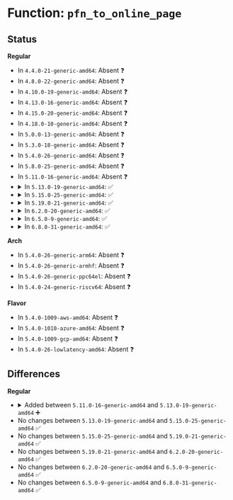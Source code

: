 # Function: <code>pfn_to_online_page</code>

## Status
<b>Regular</b>
<ul>
<li>
In <code>4.4.0-21-generic-amd64</code>: Absent ❓
</li>
<li>
In <code>4.8.0-22-generic-amd64</code>: Absent ❓
</li>
<li>
In <code>4.10.0-19-generic-amd64</code>: Absent ❓
</li>
<li>
In <code>4.13.0-16-generic-amd64</code>: Absent ❓
</li>
<li>
In <code>4.15.0-20-generic-amd64</code>: Absent ❓
</li>
<li>
In <code>4.18.0-10-generic-amd64</code>: Absent ❓
</li>
<li>
In <code>5.0.0-13-generic-amd64</code>: Absent ❓
</li>
<li>
In <code>5.3.0-18-generic-amd64</code>: Absent ❓
</li>
<li>
In <code>5.4.0-26-generic-amd64</code>: Absent ❓
</li>
<li>
In <code>5.8.0-25-generic-amd64</code>: Absent ❓
</li>
<li>
In <code>5.11.0-16-generic-amd64</code>: Absent ❓
</li>
<li>
<details>
<summary>In <code>5.13.0-19-generic-amd64</code>: ✅</summary>

```c
struct page * pfn_to_online_page(long unsigned int pfn)
```

```json
{
  "name": "pfn_to_online_page",
  "collision_type": "Unique Global",
  "inline_type": "No",
  "funcs": [
    {
      "addr": 18446744071581754256,
      "name": "pfn_to_online_page",
      "external": true,
      "loc": "mm/memory_hotplug.c:307",
      "file": "mm/memory_hotplug.c",
      "inline": "seen, unknown",
      "caller_inline": [],
      "caller_func": [
        "kernel/power/snapshot.c:saveable_page",
        "mm/vmstat.c:pagetypeinfo_showblockcount_print",
        "mm/compaction.c:__reset_isolation_pfn",
        "mm/compaction.c:__reset_isolation_pfn",
        "mm/compaction.c:__reset_isolation_pfn",
        "mm/page_alloc.c:alloc_contig_pages",
        "mm/page_alloc.c:__pageblock_pfn_to_page",
        "mm/memory_hotplug.c:try_offline_memory_block",
        "mm/memory_hotplug.c:shrink_zone_span",
        "mm/memory_hotplug.c:shrink_zone_span",
        "mm/memory-failure.c:soft_offline_page",
        "mm/memory-failure.c:soft_offline_page",
        "mm/memory-failure.c:memory_failure",
        "mm/page_isolation.c:test_pages_isolated",
        "mm/page_isolation.c:test_pages_isolated",
        "mm/page_isolation.c:undo_isolate_page_range",
        "mm/page_isolation.c:start_isolate_page_range",
        "mm/page_isolation.c:start_isolate_page_range",
        "mm/page_idle.c:page_idle_get_page",
        "fs/proc/page.c:kpagecgroup_read",
        "fs/proc/page.c:kpageflags_read",
        "fs/proc/page.c:kpagecount_read"
      ]
    }
  ],
  "symbols": [
    {
      "addr": 18446744071581754256,
      "name": "pfn_to_online_page",
      "section": ".text",
      "bind": "STB_GLOBAL",
      "size": 229
    }
  ]
}
```
</details>
</li>
<li>
<details>
<summary>In <code>5.15.0-25-generic-amd64</code>: ✅</summary>

```c
struct page * pfn_to_online_page(long unsigned int pfn)
```

```json
{
  "name": "pfn_to_online_page",
  "collision_type": "Unique Global",
  "inline_type": "No",
  "funcs": [
    {
      "addr": 18446744071582035584,
      "name": "pfn_to_online_page",
      "external": true,
      "loc": "mm/memory_hotplug.c:256",
      "file": "mm/memory_hotplug.c",
      "inline": "seen, unknown",
      "caller_inline": [],
      "caller_func": [
        "mm/vmstat.c:pagetypeinfo_showblockcount_print",
        "mm/compaction.c:__reset_isolation_pfn",
        "mm/compaction.c:__reset_isolation_pfn",
        "mm/compaction.c:__reset_isolation_pfn",
        "mm/page_alloc.c:alloc_contig_pages",
        "mm/page_alloc.c:__pageblock_pfn_to_page",
        "mm/memory_hotplug.c:try_offline_memory_block",
        "mm/memory_hotplug.c:zone_for_pfn_range",
        "mm/memory_hotplug.c:remove_pfn_range_from_zone",
        "mm/memory_hotplug.c:remove_pfn_range_from_zone",
        "mm/memory-failure.c:soft_offline_page",
        "mm/memory-failure.c:soft_offline_page",
        "mm/memory-failure.c:memory_failure",
        "mm/page_isolation.c:test_pages_isolated",
        "mm/page_isolation.c:test_pages_isolated",
        "mm/page_isolation.c:undo_isolate_page_range",
        "mm/page_isolation.c:start_isolate_page_range",
        "mm/page_isolation.c:start_isolate_page_range",
        "mm/page_idle.c:page_idle_get_page",
        "fs/proc/kcore.c:read_kcore",
        "fs/proc/page.c:kpagecgroup_read",
        "fs/proc/page.c:kpageflags_read",
        "fs/proc/page.c:kpagecount_read"
      ]
    }
  ],
  "symbols": [
    {
      "addr": 18446744071582035584,
      "name": "pfn_to_online_page",
      "section": ".text",
      "bind": "STB_GLOBAL",
      "size": 229
    }
  ]
}
```
</details>
</li>
<li>
<details>
<summary>In <code>5.19.0-21-generic-amd64</code>: ✅</summary>

```c
struct page * pfn_to_online_page(long unsigned int pfn)
```

```json
{
  "name": "pfn_to_online_page",
  "collision_type": "Unique Global",
  "inline_type": "No",
  "funcs": [
    {
      "addr": 18446744071582467376,
      "name": "pfn_to_online_page",
      "external": true,
      "loc": "mm/memory_hotplug.c:272",
      "file": "mm/memory_hotplug.c",
      "inline": "seen, unknown",
      "caller_inline": [],
      "caller_func": [
        "kernel/power/snapshot.c:saveable_page",
        "mm/vmstat.c:pagetypeinfo_showblockcount_print",
        "mm/compaction.c:__reset_isolation_pfn",
        "mm/compaction.c:__reset_isolation_pfn",
        "mm/compaction.c:__reset_isolation_pfn",
        "mm/page_alloc.c:alloc_contig_pages",
        "mm/page_alloc.c:__pageblock_pfn_to_page",
        "mm/memory_hotplug.c:try_offline_memory_block",
        "mm/memory_hotplug.c:zone_for_pfn_range",
        "mm/memory_hotplug.c:remove_pfn_range_from_zone",
        "mm/memory_hotplug.c:remove_pfn_range_from_zone",
        "mm/memory-failure.c:soft_offline_page",
        "mm/memory-failure.c:soft_offline_page",
        "mm/memory-failure.c:memory_failure",
        "mm/page_isolation.c:test_pages_isolated",
        "mm/page_isolation.c:test_pages_isolated",
        "mm/page_isolation.c:undo_isolate_page_range",
        "mm/page_isolation.c:start_isolate_page_range",
        "mm/page_isolation.c:isolate_single_pageblock",
        "mm/page_isolation.c:isolate_single_pageblock",
        "mm/page_isolation.c:isolate_single_pageblock",
        "mm/page_idle.c:page_idle_get_page",
        "fs/proc/kcore.c:read_kcore",
        "fs/proc/page.c:kpagecgroup_read",
        "fs/proc/page.c:kpageflags_read",
        "fs/proc/page.c:kpagecount_read"
      ]
    }
  ],
  "symbols": [
    {
      "addr": 18446744071582467376,
      "name": "pfn_to_online_page",
      "section": ".text",
      "bind": "STB_GLOBAL",
      "size": 294
    }
  ]
}
```
</details>
</li>
<li>
<details>
<summary>In <code>6.2.0-20-generic-amd64</code>: ✅</summary>

```c
struct page * pfn_to_online_page(long unsigned int pfn)
```

```json
{
  "name": "pfn_to_online_page",
  "collision_type": "Unique Global",
  "inline_type": "No",
  "funcs": [
    {
      "addr": 18446744071582979712,
      "name": "pfn_to_online_page",
      "external": true,
      "loc": "mm/memory_hotplug.c:259",
      "file": "mm/memory_hotplug.c",
      "inline": "seen, unknown",
      "caller_inline": [],
      "caller_func": [
        "kernel/power/snapshot.c:saveable_page",
        "mm/vmstat.c:pagetypeinfo_showblockcount_print",
        "mm/compaction.c:__reset_isolation_pfn",
        "mm/compaction.c:__reset_isolation_pfn",
        "mm/compaction.c:__reset_isolation_pfn",
        "mm/page_alloc.c:alloc_contig_pages",
        "mm/page_alloc.c:__pageblock_pfn_to_page",
        "mm/memory_hotplug.c:try_offline_memory_block",
        "mm/memory_hotplug.c:zone_for_pfn_range",
        "mm/memory_hotplug.c:remove_pfn_range_from_zone",
        "mm/memory_hotplug.c:remove_pfn_range_from_zone",
        "mm/huge_memory.c:split_huge_pages_all",
        "mm/memory-failure.c:soft_offline_page",
        "mm/memory-failure.c:memory_failure",
        "mm/page_isolation.c:test_pages_isolated",
        "mm/page_isolation.c:test_pages_isolated",
        "mm/page_isolation.c:undo_isolate_page_range",
        "mm/page_isolation.c:start_isolate_page_range",
        "mm/page_isolation.c:isolate_single_pageblock",
        "mm/page_isolation.c:isolate_single_pageblock",
        "mm/page_isolation.c:isolate_single_pageblock",
        "mm/page_idle.c:page_idle_get_page",
        "fs/proc/kcore.c:read_kcore",
        "fs/proc/page.c:kpagecgroup_read",
        "fs/proc/page.c:kpageflags_read",
        "fs/proc/page.c:kpagecount_read"
      ]
    }
  ],
  "symbols": [
    {
      "addr": 18446744071582979712,
      "name": "pfn_to_online_page",
      "section": ".text",
      "bind": "STB_GLOBAL",
      "size": 307
    }
  ]
}
```
</details>
</li>
<li>
<details>
<summary>In <code>6.5.0-9-generic-amd64</code>: ✅</summary>

```c
struct page * pfn_to_online_page(long unsigned int pfn)
```

```json
{
  "name": "pfn_to_online_page",
  "collision_type": "Unique Global",
  "inline_type": "No",
  "funcs": [
    {
      "addr": 18446744071583191488,
      "name": "pfn_to_online_page",
      "external": true,
      "loc": "mm/memory_hotplug.c:258",
      "file": "mm/memory_hotplug.c",
      "inline": "seen, unknown",
      "caller_inline": [],
      "caller_func": [
        "kernel/power/snapshot.c:saveable_page",
        "mm/vmstat.c:pagetypeinfo_showblockcount_print",
        "mm/compaction.c:__reset_isolation_pfn",
        "mm/compaction.c:__reset_isolation_pfn",
        "mm/compaction.c:__reset_isolation_pfn",
        "mm/page_alloc.c:alloc_contig_pages",
        "mm/page_alloc.c:__pageblock_pfn_to_page",
        "mm/memory_hotplug.c:try_offline_memory_block",
        "mm/memory_hotplug.c:zone_for_pfn_range",
        "mm/memory_hotplug.c:remove_pfn_range_from_zone",
        "mm/memory_hotplug.c:remove_pfn_range_from_zone",
        "mm/huge_memory.c:split_huge_pages_all",
        "mm/memory-failure.c:soft_offline_page",
        "mm/memory-failure.c:memory_failure",
        "mm/page_isolation.c:test_pages_isolated",
        "mm/page_isolation.c:test_pages_isolated",
        "mm/page_isolation.c:undo_isolate_page_range",
        "mm/page_isolation.c:start_isolate_page_range",
        "mm/page_isolation.c:isolate_single_pageblock",
        "mm/page_isolation.c:isolate_single_pageblock",
        "mm/page_isolation.c:isolate_single_pageblock",
        "mm/page_idle.c:page_idle_get_folio",
        "fs/proc/kcore.c:read_kcore_iter",
        "fs/proc/page.c:kpagecgroup_read",
        "fs/proc/page.c:kpageflags_read",
        "fs/proc/page.c:kpagecount_read"
      ]
    }
  ],
  "symbols": [
    {
      "addr": 18446744071583191488,
      "name": "pfn_to_online_page",
      "section": ".text",
      "bind": "STB_GLOBAL",
      "size": 305
    }
  ]
}
```
</details>
</li>
<li>
<details>
<summary>In <code>6.8.0-31-generic-amd64</code>: ✅</summary>

```c
struct page * pfn_to_online_page(long unsigned int pfn)
```

```json
{
  "name": "pfn_to_online_page",
  "collision_type": "Unique Global",
  "inline_type": "No",
  "funcs": [
    {
      "addr": 18446744071583376384,
      "name": "pfn_to_online_page",
      "external": true,
      "loc": "mm/memory_hotplug.c:326",
      "file": "mm/memory_hotplug.c",
      "inline": "seen, unknown",
      "caller_inline": [],
      "caller_func": [
        "arch/x86/kernel/cpu/mce/core.c:mce_panic",
        "kernel/power/snapshot.c:saveable_page",
        "mm/vmstat.c:pagetypeinfo_showblockcount_print",
        "mm/compaction.c:__reset_isolation_pfn",
        "mm/compaction.c:__reset_isolation_pfn",
        "mm/compaction.c:__reset_isolation_pfn",
        "mm/page_alloc.c:alloc_contig_pages",
        "mm/page_alloc.c:__pageblock_pfn_to_page",
        "mm/memory_hotplug.c:try_offline_memory_block",
        "mm/memory_hotplug.c:zone_for_pfn_range",
        "mm/memory_hotplug.c:remove_pfn_range_from_zone",
        "mm/memory_hotplug.c:remove_pfn_range_from_zone",
        "mm/huge_memory.c:split_huge_pages_all",
        "mm/memory-failure.c:soft_offline_page",
        "mm/memory-failure.c:memory_failure",
        "mm/page_isolation.c:test_pages_isolated",
        "mm/page_isolation.c:test_pages_isolated",
        "mm/page_isolation.c:undo_isolate_page_range",
        "mm/page_isolation.c:start_isolate_page_range",
        "mm/page_isolation.c:isolate_single_pageblock",
        "mm/page_isolation.c:isolate_single_pageblock",
        "mm/page_isolation.c:isolate_single_pageblock",
        "mm/page_idle.c:page_idle_get_folio",
        "fs/proc/kcore.c:read_kcore_iter",
        "fs/proc/page.c:kpagecgroup_read",
        "fs/proc/page.c:kpageflags_read",
        "fs/proc/page.c:kpagecount_read"
      ]
    }
  ],
  "symbols": [
    {
      "addr": 18446744071583376384,
      "name": "pfn_to_online_page",
      "section": ".text",
      "bind": "STB_GLOBAL",
      "size": 306
    }
  ]
}
```
</details>
</li>
</ul>
<b>Arch</b>
<ul>
<li>
In <code>5.4.0-26-generic-arm64</code>: Absent ❓
</li>
<li>
In <code>5.4.0-26-generic-armhf</code>: Absent ❓
</li>
<li>
In <code>5.4.0-26-generic-ppc64el</code>: Absent ❓
</li>
<li>
In <code>5.4.0-24-generic-riscv64</code>: Absent ❓
</li>
</ul>
<b>Flavor</b>
<ul>
<li>
In <code>5.4.0-1009-aws-amd64</code>: Absent ❓
</li>
<li>
In <code>5.4.0-1010-azure-amd64</code>: Absent ❓
</li>
<li>
In <code>5.4.0-1009-gcp-amd64</code>: Absent ❓
</li>
<li>
In <code>5.4.0-26-lowlatency-amd64</code>: Absent ❓
</li>
</ul>

## Differences
<b>Regular</b>
<ul>
<li>
<details>
<summary>Added between <code>5.11.0-16-generic-amd64</code> and <code>5.13.0-19-generic-amd64</code> ➕</summary>

```c
struct page * pfn_to_online_page(long unsigned int pfn)
```
</details>
</li>
<li>
No changes between <code>5.13.0-19-generic-amd64</code> and <code>5.15.0-25-generic-amd64</code> ✅
</li>
<li>
No changes between <code>5.15.0-25-generic-amd64</code> and <code>5.19.0-21-generic-amd64</code> ✅
</li>
<li>
No changes between <code>5.19.0-21-generic-amd64</code> and <code>6.2.0-20-generic-amd64</code> ✅
</li>
<li>
No changes between <code>6.2.0-20-generic-amd64</code> and <code>6.5.0-9-generic-amd64</code> ✅
</li>
<li>
No changes between <code>6.5.0-9-generic-amd64</code> and <code>6.8.0-31-generic-amd64</code> ✅
</li>
</ul>
